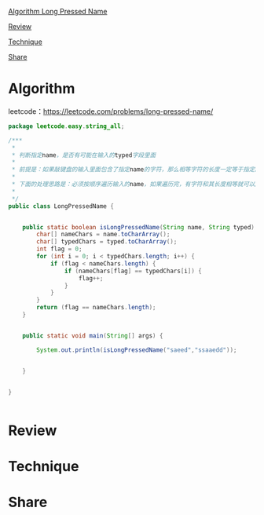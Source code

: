 
 [Algorithm Long Pressed Name](#algorithm)

 [Review](#review)

 [Technique](#technique)

 [Share](#share)


# Algorithm


leetcode：https://leetcode.com/problems/long-pressed-name/
```java
package leetcode.easy.string_all;

/***
 *
 * 判断指定name，是否有可能在输入的typed字段里面
 *
 * 前提是：如果敲键盘的输入里面包含了指定name的字符，那么相等字符的长度一定等于指定的name
 *
 * 下面的处理思路是：必须按顺序遍历输入的name，如果遍历完，有字符和其长度相等就可以返回true
 *
 */
public class LongPressedName {


    public static boolean isLongPressedName(String name, String typed) {
        char[] nameChars = name.toCharArray();
        char[] typedChars = typed.toCharArray();
        int flag = 0;
        for (int i = 0; i < typedChars.length; i++) {
            if (flag < nameChars.length) {
                if (nameChars[flag] == typedChars[i]) {
                    flag++;
                }
            }
        }
        return (flag == nameChars.length);
    }


    public static void main(String[] args) {

        System.out.println(isLongPressedName("saeed","ssaaedd"));


    }


}



```


# Review


# Technique


# Share





